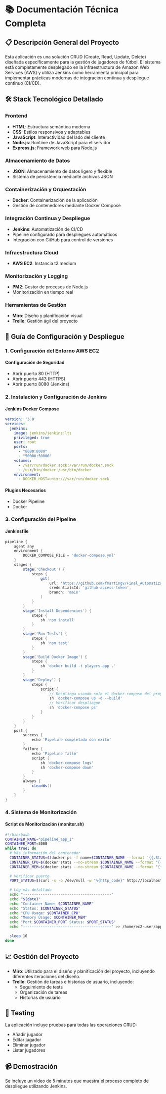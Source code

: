# 📚 Documentación Técnica Completa

## 📋 Descripción General del Proyecto
Esta aplicación es una solución CRUD (Create, Read, Update, Delete) diseñada específicamente para la gestión de jugadores de fútbol. El sistema está completamente desplegado en la infraestructura de Amazon Web Services (AWS) y utiliza Jenkins como herramienta principal para implementar prácticas modernas de integración continua y despliegue continuo (CI/CD).

## 🛠️ Stack Tecnológico Detallado

### Frontend
- **HTML**: Estructura semántica moderna
- **CSS**: Estilos responsivos y adaptables
- **JavaScript**: Interactividad del lado del cliente
- **Node.js**: Runtime de JavaScript para el servidor
- **Express.js**: Framework web para Node.js

### Almacenamiento de Datos
- **JSON**: Almacenamiento de datos ligero y flexible
- Sistema de persistencia mediante archivos JSON

### Containerización y Orquestación
- **Docker**: Containerización de la aplicación
- Gestión de contenedores mediante Docker Compose

### Integración Continua y Despliegue
- **Jenkins**: Automatización de CI/CD
- Pipeline configurado para despliegues automáticos
- Integración con GitHub para control de versiones

### Infraestructura Cloud
- **AWS EC2**: Instancia t2.medium

### Monitorización y Logging
- **PM2**: Gestor de procesos de Node.js
- Monitorización en tiempo real

### Herramientas de Gestión
- **Miro**: Diseño y planificación visual
- **Trello**: Gestión ágil del proyecto

## 🚀 Guía de Configuración y Despliegue

### 1. Configuración del Entorno AWS EC2

#### Configuración de Seguridad
- Abrir puerto 80 (HTTP)
- Abrir puerto 443 (HTTPS)
- Abrir puerto 8080 (Jenkins)

### 2. Instalación y Configuración de Jenkins


#### Jenkins Docker Compose
```yaml
version: '3.8'
services:
  jenkins:
    image: jenkins/jenkins:lts
    privileged: true
    user: root
    ports:
      - "8080:8080"
      - "50000:50000"
    volumes:
      - /var/run/docker.sock:/var/run/docker.sock
      - /usr/bin/docker:/usr/bin/docker
    environment:
      - DOCKER_HOST=unix:///var/run/docker.sock
```

#### Plugins Necesarios
- Docker Pipeline
- Docker

### 3. Configuración del Pipeline

#### Jenkinsfile
```groovy
pipeline {
    agent any
    environment {
        DOCKER_COMPOSE_FILE = 'docker-compose.yml'  
    }
    stages {
        stage('Checkout') {
            steps {
                git(
                    url: 'https://github.com/fmartingv/Final_Automatizaci-n',
                    credentialsId: 'github-access-token',
                    branch: 'main'
                )
            }
        }
        stage('Install Dependencies') {
            steps {
                sh 'npm install'
            }
        }
        stage('Run Tests') {
            steps {
                sh 'npm test'
            }
        }
        stage('Build Docker Image') {
            steps {
                sh 'docker build -t players-app .'
            }
        }
        stage('Deploy') {
            steps {
                script {
                    // Despliega usando solo el docker-compose del proyecto
                    sh 'docker-compose up -d --build'
                    // Verificar despliegue
                    sh 'docker-compose ps'
                }
            }
        }
    }
    post {
        success {
            echo 'Pipeline completado con éxito'
        }
        failure {
            echo 'Pipeline falló'
            script {
                sh 'docker-compose logs'
                sh 'docker-compose down'
            }
        }
        always {
            cleanWs()
        }
    }
}
```

### 4. Sistema de Monitorización

#### Script de Monitorización (monitor.sh)
```bash
#!/bin/bash
CONTAINER_NAME="pipeline_app_1"
CONTAINER_PORT=3000
while true; do
  # Más información del contenedor
  CONTAINER_STATUS=$(docker ps -f name=$CONTAINER_NAME --format '{{.Status}}')
  CONTAINER_CPU=$(docker stats --no-stream $CONTAINER_NAME --format "{{.CPUPerc}}")
  CONTAINER_MEM=$(docker stats --no-stream $CONTAINER_NAME --format "{{.MemUsage}}")
  
  # Verificar puerto
  PORT_STATUS=$(curl -s -o /dev/null -w "%{http_code}" http://localhost:$CONTAINER_PORT || echo "failed")
  
  # Log más detallado
  echo "----------------------------------------"
  echo "$(date)"
  echo "Container Name: $CONTAINER_NAME"
  echo "Status: $CONTAINER_STATUS"
  echo "CPU Usage: $CONTAINER_CPU"
  echo "Memory Usage: $CONTAINER_MEM"
  echo "Port $CONTAINER_PORT Status: $PORT_STATUS"
  echo "----------------------------------------" >> /home/ec2-user/app_metrics.log
  
  sleep 10
done
```

## 📈 Gestión del Proyecto
- **Miro**: Utilizado para el diseño y planificación del proyecto, incluyendo diferentes iteraciones del diseño.
- **Trello**: Gestión de tareas e historias de usuario, incluyendo:
  - Seguimiento de tests
  - Organización de tareas
  - Historias de usuario

## 🧪 Testing
La aplicación incluye pruebas para todas las operaciones CRUD:
- Añadir jugador
- Editar jugador
- Eliminar jugador
- Listar jugadores

## 📹 Demostración
Se incluye un video de 5 minutos que muestra el proceso completo de despliegue utilizando Jenkins.
